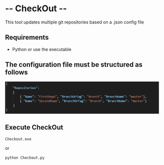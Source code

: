 # -- CheckOut -- 
This tool updates multiple git repositories based on a .json config file
## Requirements
+ Python or use the executable

## The configuration file must be structured as follows
![not found](https://github.com/Soonkz/CheckOut/blob/master/github/config.PNG?raw=true)

## Execute CheckOut

```
Checkout.exe
```
or 
```
python Checkout.py
```
